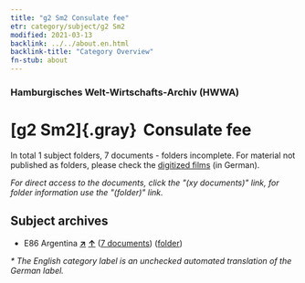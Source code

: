 ```yaml
---
title: "g2 Sm2 Consulate fee"
etr: category/subject/g2 Sm2
modified: 2021-03-13
backlink: ../../about.en.html
backlink-title: "Category Overview"
fn-stub: about
---
```


### Hamburgisches Welt-Wirtschafts-Archiv (HWWA)
# [g2 Sm2]{.gray}&#8201; Consulate fee&#160; 





In total 1 subject folders, 7 documents - folders incomplete.
For material not published as folders, please check the [digitized films](/film/h1_sh) (in German).

_For direct access to the documents, click the "(xy documents)" link, for folder information use the "(folder)" link._

## Subject archives


- E86 Argentina [**&nearr;**](../../../geo/i/141692/about.en.html "Argentina (all folders)") [**&uarr;**](../../../geo/about.en.html#E86 "Country category system") (<a href="https://pm20.zbw.eu/dfgview/sh/141692,144463" title="about: Argentina : Consulate fee" target="_blank">7 documents</a>) ([folder](../../../../folder/sh/1416xx/141692/1444xx/144463/about.en.html))


_* The English category label is an unchecked automated translation of the German label._

